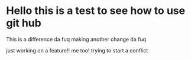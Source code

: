  # Hello this is a test to see how to use git hub
 This is a difference da fuq
making another change da fuq

just working on a feature!!
me too!
trying to start a conflict